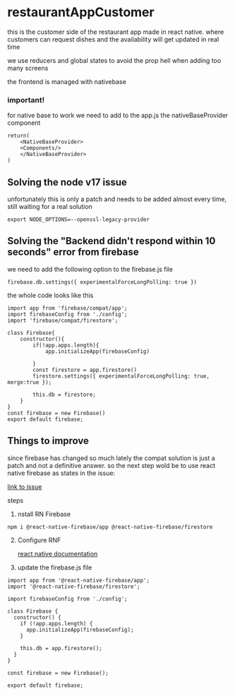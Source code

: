 # restaurantAppCustomer

this is the customer side of the restaurant app made in react native. where customers can request dishes and the availability will get updated in real time

we use reducers and global states to avoid the prop hell when adding too many screens

the frontend is managed with nativebase 
### important! 
for native base to work we need to add to the app.js the nativeBaseProvider component
```
return(
    <NativeBaseProvider>
    <Components/>
    </NativeBaseProvider>
)
```

## Solving the node v17 issue

unfortunately this is only a patch and needs to be added almost every time, still waiting for a real solution

```
export NODE_OPTIONS=--openssl-legacy-provider
```

## Solving the "Backend didn't respond within 10 seconds" error from firebase

we need to add the following option to the firebase.js file

```
firebase.db.settings({ experimentalForceLongPolling: true })
```
the whole code looks like this 
```
import app from 'firebase/compat/app';
import firebaseConfig from './config';
import 'firebase/compat/firestore';

class Firebase{
    constructor(){
        if(!app.apps.length){
            app.initializeApp(firebaseConfig)

        }
        const firestore = app.firestore()
        firestore.settings({ experimentalForceLongPolling: true, merge:true });

        this.db = firestore;
    }
}
const firebase = new Firebase()
export default firebase;
```

## Things to improve

since firebase has changed so much lately the compat solution is just a patch and not a definitive answer. so the next step wold be to use react native firebase as states in the issue:

[link to issue](https://github.com/firebase/firebase-js-sdk/issues/2923)

steps
1. nstall RN Firebase
```
npm i @react-native-firebase/app @react-native-firebase/firestore
```

2. Configure RNF

      [react native documentation](https://rnfirebase.io/)

3. update the firebase.js file
```
import app from '@react-native-firebase/app';
import '@react-native-firebase/firestore';
 
import firebaseConfig from './config';
 
class Firebase {
  constructor() {
    if (!app.apps.length) {
      app.initializeApp(firebaseConfig);
    }
 
    this.db = app.firestore();
  }
}
 
const firebase = new Firebase();
 
export default firebase;
```